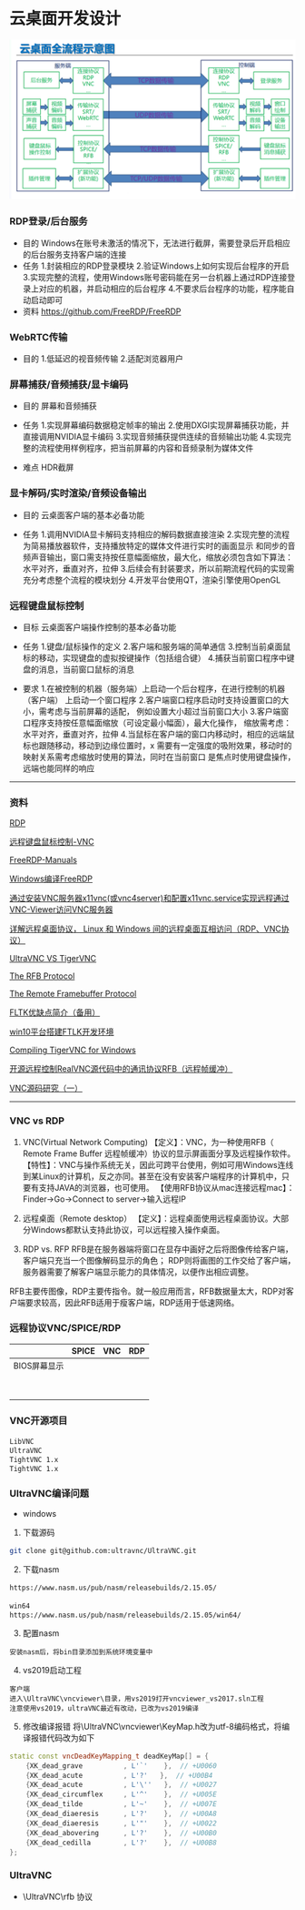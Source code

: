 
# 云桌面开发设计


![设计框架](./img/framework.png)

### RDP登录/后台服务
- 目的
Windows在账号未激活的情况下，无法进行截屏，需要登录后开启相应的后台服务支持客户端的连接
- 任务
1.封装相应的RDP登录模块
2.验证Windows上如何实现后台程序的开启
3.实现完整的流程，使用Windows账号密码能在另一台机器上通过RDP连接登录上对应的机器，并启动相应的后台程序
4.不要求后台程序的功能，程序能自动启动即可
- 资料
https://github.com/FreeRDP/FreeRDP

### WebRTC传输
- 目的
1.低延迟的视音频传输
2.适配浏览器用户

### 屏幕捕获/音频捕获/显卡编码
- 目的
屏幕和音频捕获

- 任务
1.实现屏幕编码数据稳定帧率的输出
2.使用DXGI实现屏幕捕获功能，并直接调用NVIDIA显卡编码
3.实现音频捕获提供连续的音频输出功能
4.实现完整的流程使用样例程序，把当前屏幕的内容和音频录制为媒体文件

- 难点
HDR截屏

### 显卡解码/实时渲染/音频设备输出
- 目的
云桌面客户端的基本必备功能

- 任务
1.调用NVIDIA显卡解码支持相应的解码数据直接渲染
2.实现完整的流程为简易播放器软件，支持播放特定的媒体文件进行实时的画面显示
和同步的音频声音输出，窗口需支持按任意幅面缩放，最大化，缩放必须包含如下算法：
水平对齐，垂直对齐，拉伸
3.后续会有封装要求，所以前期流程代码的实现需充分考虑整个流程的模块划分
4.开发平台使用QT，渲染引擎使用OpenGL

### 远程键盘鼠标控制
- 目标
云桌面客户端操作控制的基本必备功能

- 任务
1.键盘/鼠标操作的定义
2.客户端和服务端的简单通信
3.控制当前桌面鼠标的移动，实现键盘的虚拟按键操作（包括组合键）
4.捕获当前窗口程序中键盘的消息，当前窗口鼠标的消息

- 要求
1.在被控制的机器（服务端）上启动一个后台程序，在进行控制的机器（客户端）
上启动一个窗口程序
2.客户端窗口程序启动时支持设置窗口的大小，需考虑与当前屏幕的适配，
例如设置大小超过当前窗口大小
3.客户端窗口程序支持按任意幅面缩放（可设定最小幅面），最大化操作，
缩放需考虑：水平对齐，垂直对齐，拉伸
4.当鼠标在客户端的窗口内移动时，相应的远端鼠标也跟随移动，移动到边缘位置时，x
需要有一定强度的吸附效果，移动时的映射关系需考虑缩放时使用的算法，同时在当前窗口
是焦点时使用键盘操作，远端也能同样的响应


***
### 资料

[RDP](https://github.com/FreeRDP/FreeRDP)

[远程键盘鼠标控制-VNC](https://github.com/ultravnc/UltraVNC)

[FreeRDP-Manuals](https://github.com/awakecoding/FreeRDP-Manuals/blob/master/User/FreeRDP-User-Manual.markdown)

[Windows编译FreeRDP](https://blog.csdn.net/defaultbyzt/article/details/108099252)

[通过安装VNC服务器x11vnc(或vnc4server)和配置x11vnc.service实现远程通过VNC-Viewer访问VNC服务器](https://blog.csdn.net/Arron475/article/details/122349945)

[详解远程桌面协议， Linux 和 Windows 间的远程桌面互相访问（RDP、VNC协议）](https://blog.csdn.net/qq_27825451/article/details/101213110?utm_source=app&app_version=5.5.0&code=app_1562916241&uLinkId=usr1mkqgl919blen)

[UltraVNC VS TigerVNC](https://www.saashub.com/compare-ultravnc-vs-tigervnc)

[The RFB Protocol](https://github.com/rfbproto/rfbproto/blob/master/rfbproto.rst)

[The Remote Framebuffer Protocol](https://datatracker.ietf.org/doc/html/rfc6143)

[FLTK优缺点简介（备用）](https://blog.csdn.net/rxm1989/article/details/39549611?spm=1001.2101.3001.6650.1&utm_medium=distribute.pc_relevant.none-task-blog-2%7Edefault%7ECTRLIST%7Edefault-1-39549611-blog-106623821.pc_relevant_blogantidownloadv1&depth_1-utm_source=distribute.pc_relevant.none-task-blog-2%7Edefault%7ECTRLIST%7Edefault-1-39549611-blog-106623821.pc_relevant_blogantidownloadv1&utm_relevant_index=2)

[win10平台搭建FTLK开发环境](https://blog.csdn.net/sanqima/article/details/108184789)

[Compiling TigerVNC for Windows](https://github.com/TigerVNC/tigervnc/wiki/Compiling-TigerVNC-for-Windows)

[开源远程控制RealVNC源代码中的通讯协议RFB（远程帧缓冲）](https://blog.csdn.net/witch_soya/article/details/27214405)

[VNC源码研究（一）](https://blog.csdn.net/qq_37375427/article/details/86567056?utm_medium=distribute.pc_relevant.none-task-blog-2~default~baidujs_baidulandingword~default-0-86567056-blog-90239535.pc_relevant_aa&spm=1001.2101.3001.4242.1&utm_relevant_index=3)

***

### VNC vs RDP
1. VNC(Virtual Network Computing)
【定义】：VNC，为一种使用RFB（ Remote Frame Buffer 远程帧缓冲）协议的显示屏画面分享及远程操作软件。
【特性】：VNC与操作系统无关，因此可跨平台使用，例如可用Windows连线到某Linux的计算机，反之亦同。甚至在没有安装客户端程序的计算机中，只要有支持JAVA的浏览器，也可使用。
【使用RFB协议从mac连接远程mac】：Finder->Go->Connect to server->输入远程IP

2. 远程桌面（Remote desktop）
【定义】：远程桌面使用远程桌面协议。大部分Windows都默认支持此协议，可以远程接入操作桌面。

3. RDP vs. RFP
RFB是在服务器端将窗口在显存中画好之后将图像传给客户端，客户端只充当一个图像解码显示的角色； RDP则将画图的工作交给了客户端，服务器需要了解客户端显示能力的具体情况，以便作出相应调整。

RFB主要传图像，RDP主要传指令。就一般应用而言，RFB数据量太大，RDP对客户端要求较高，因此RFB适用于瘦客户端，RDP适用于低速网络。

### 远程协议VNC/SPICE/RDP
|   | SPICE  | VNC  | RDP|
|---|---|---|---|
|  BIOS屏幕显示 |   |   |   |
|   |   |   |   |
|   |   |   |   |
|   |   |   |   |
|   |   |   |   |
|   |   |   |   |
|   |   |   |   |
|   |   |   |   |
|   |   |   |   |
|   |   |   |   |


### VNC开源项目
```
LibVNC
UltraVNC
TightVNC 1.x
TightVNC 1.x
```

### UltraVNC编译问题
- windows

1. 下载源码
```bash
git clone git@github.com:ultravnc/UltraVNC.git
```

2. 下载nasm
```
https://www.nasm.us/pub/nasm/releasebuilds/2.15.05/

win64
https://www.nasm.us/pub/nasm/releasebuilds/2.15.05/win64/
```

3. 配置nasm
```
安装nasm后，将bin目录添加到系统环境变量中
```

4. vs2019启动工程
```
客户端
进入\UltraVNC\vncviewer\目录，用vs2019打开vncviewer_vs2017.sln工程
注意使用vs2019，ultraVNC最近有改动，已改为vs2019编译
```

5. 修改编译报错
将\UltraVNC\vncviewer\KeyMap.h改为utf-8编码格式，将编译报错代码改为如下
```C++
static const vncDeadKeyMapping_t deadKeyMap[] = {
    {XK_dead_grave          , L'`'    },  // +U0060
    {XK_dead_acute          , L'?'   },  // +U00B4
    {XK_dead_acute          , L'\''   },  // +U0027
    {XK_dead_circumflex     , L'^'    },  // +U005E
    {XK_dead_tilde          , L'~'    },  // +U007E
    {XK_dead_diaeresis      , L'?'    },  // +U00A8
    {XK_dead_diaeresis      , L'"'    },  // +U0022
    {XK_dead_abovering      , L'?'    },  // +U00B0
    {XK_dead_cedilla        , L'?'    },  // +U00B8
};
```
### UltraVNC
- \UltraVNC\rfb
协议
